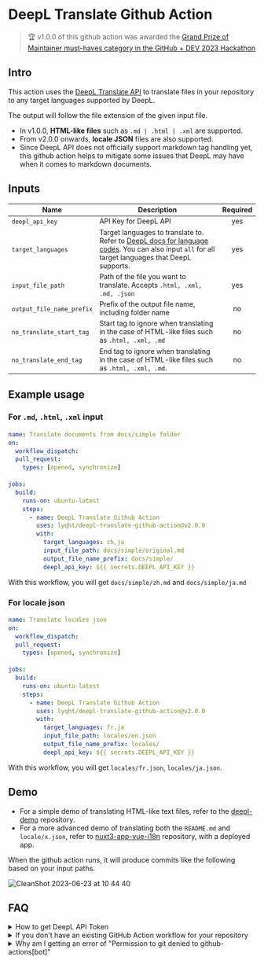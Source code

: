 # DeepL Translate Github Action

> 🏆 v1.0.0 of this github action was awarded the [Grand Prize of Maintainer must-haves category in the GitHub + DEV 2023 Hackathon](https://dev.to/devteam/github-dev-2023-hackathon-winners-announced-236o)

## Intro

This action uses the [DeepL Translate API](https://github.com/DeepLcom/deepl-node) to translate files in your repository to any target languages supported by DeepL. 

The output will follow the file extension of the given input file.

- In v1.0.0, **HTML-like files** such as `.md | .html | .xml` are supported.
- From v2.0.0 onwards, **locale JSON** files are also supported.
- Since DeepL API does not officially support markdown tag handling yet, this github action helps to mitigate some issues that DeepL may have when it comes to markdown documents.

## Inputs

| Name                      | Description                                                                                                                                                                                       | Required |
| ------------------------- | ------------------------------------------------------------------------------------------------------------------------------------------------------------------------------------------------- | :------: |
| `deepl_api_key`           | API Key for DeepL API                                                                                                                                                                             |   yes    |
| `target_languages`        | Target languages to translate to. Refer to [DeepL docs for language codes](https://www.deepl.com/docs-api/translate-text). You can also input `all` for all target languages that DeepL supports. |   yes    |
| `input_file_path`         | Path of the file you want to translate. Accepts `.html, .xml, .md, .json`                                                                                                                         |   yes    |
| `output_file_name_prefix` | Prefix of the output file name, including folder name                                                                                                                                             |    no    |
| `no_translate_start_tag`  | Start tag to ignore when translating in the case of HTML-like files such as `.html, .xml, .md`                                                                                                    |    no    |
| `no_translate_end_tag`    | End tag to ignore when translating in the case of HTML-like files such as `.html, .xml, .md`.                                                                                                     |    no    |

## Example usage

### For `.md`, `.html`, `.xml` input

```yaml
name: Translate documents from docs/simple folder
on:
  workflow_dispatch:
  pull_request:
    types: [opened, synchronize]

jobs:
  build:
    runs-on: ubuntu-latest
    steps:
      - name: DeepL Translate Github Action
        uses: lyqht/deepl-translate-github-action@v2.0.0
        with:
          target_languages: zh,ja
          input_file_path: docs/simple/original.md
          output_file_name_prefix: docs/simple/
          deepl_api_key: ${{ secrets.DEEPL_API_KEY }}
```

With this workflow, you will get `docs/simple/zh.md` and `docs/simple/ja.md`

### For locale json

```yaml
name: Translate locales json
on:
  workflow_dispatch:
  pull_request:
    types: [opened, synchronize]

jobs:
  build:
    runs-on: ubuntu-latest
    steps:
      - name: DeepL Translate Github Action
        uses: lyqht/deepl-translate-github-action@v2.0.0
        with:
          target_languages: fr,ja
          input_file_path: locales/en.json
          output_file_name_prefix: locales/
          deepl_api_key: ${{ secrets.DEEPL_API_KEY }}
```

With this workflow, you will get `locales/fr.json`, `locales/ja.json`.

## Demo

- For a simple demo of translating HTML-like text files, refer to the [deepl-demo](https://github.com/lyqht/deepl-demo) repository.
- For a more advanced demo of translating both the `README.md` and `locale/x.json`, refer to [nuxt3-app-vue-i18n](https://github.com/lyqht/nuxt3-app-vue-i18n) repository, with a deployed app.

When the github action runs, it will produce commits like the following based on your input paths.

![CleanShot 2023-06-23 at 10 44 40](https://github.com/lyqht/deepl-translate-github-action/assets/35736525/46de3b8a-11e1-400d-9c0d-7732ecaac958)



## FAQ

<details><summary>How to get DeepL API Token</summary>

First, you need to [sign up for the free DeepL API plan](https://www.deepl.com/docs-api). Then you can go to https://www.deepl.com/account/summary and retrieve your token there.

![Screenshot of where the auth key is located on the website](DeepL_API_Auth_Key_Example.png)

</details>

<details><summary>If you don't have an existing GitHub Action workflow for your repository</summary>

1. Create a folder `.github/workflows` if you don't have it already
2. Inside that folder, create a YAML file say `translate.yml`
3. In the `translate.yml` file, you can copy the example below and modify it to your usage.
</details>

<details><summary>Why am I getting an error of "Permission to git denied to github-actions[bot]"</summary>

You have to set the workflow permissions under Repository Settings > Actions > Workflow permissions to be **"Read and write permissions"**.

![](workflow_permissions_screenshot.png)

</details>
